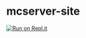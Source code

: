 # mcserver-site
[![Run on Repl.it](https://repl.it/badge/github/MARKOCA2006/mcserver-site)](https://repl.it/github/MARKOCA2006/mcserver-site)
